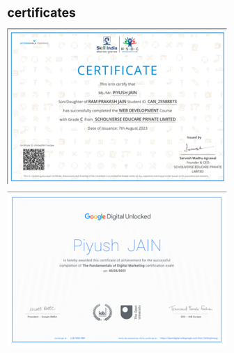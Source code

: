 # certificates

<p align="left"> <img src="https://github.com/piyushjain2204/certificates/blob/main/NSDC%20certificate.png" alt="piyush" /> </p>
<p align="left"> <img src="https://github.com/piyushjain2204/certificates/blob/main/digital%20marketing%20certificate.png" alt="piyush" /> </p>
